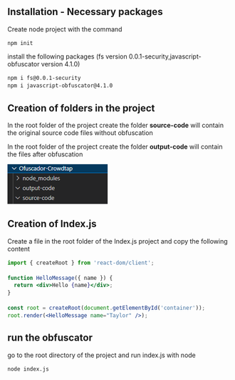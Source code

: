 # <Ofuscador-Js>


## Installation - Necessary packages

Create node project with the command

```bash
npm init
```

install the following packages (fs version 0.0.1-security,javascript-obfuscator version 4.1.0)

```bash
npm i fs@0.0.1-security
npm i javascript-obfuscator@4.1.0
```

## Creation of folders in the project

In the root folder of the project create the folder
**source-code** will contain the original source code files without obfuscation

In the root folder of the project create the folder
**output-code** will contain the files after obfuscation

![imagen de ejemplo directorio](img/directorio.png)

## Creation of Index.js
Create a file in the root folder of the Index.js project and copy the following content
```jsx
import { createRoot } from 'react-dom/client';

function HelloMessage({ name }) {
  return <div>Hello {name}</div>;
}

const root = createRoot(document.getElementById('container'));
root.render(<HelloMessage name="Taylor" />);
```

## run the obfuscator
go to the root directory of the project and run index.js with node

```bash
node index.js
```
